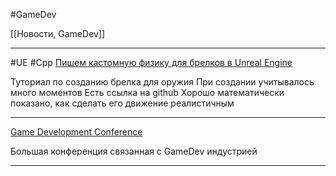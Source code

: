 #GameDev 

[[Новости, GameDev]]

_____

#UE #Cpp 
[Пишем кастомную физику для брелков в Unreal Engine](https://habr.com/p/901188/)

Туториал по созданию брелка для оружия
При создании учитывалось много моментов
Есть ссылка на github
Хорошо математически показано, как сделать его движение реалистичным

______

[Game Development Conference](https://gdconf.com/)

Большая конференция связанная с GameDev индустрией
______